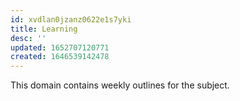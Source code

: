 ```yaml
---
id: xvdlan0jzanz0622e1s7yki
title: Learning
desc: ''
updated: 1652707120771
created: 1646539142478
---
```


This domain contains weekly outlines for the subject.  
